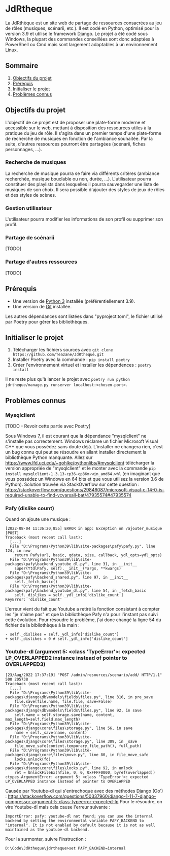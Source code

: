 # JdRtheque
La JdRthèque est un site web de partage de ressources consacrées au jeu de rôles (musiques, scénarii, etc.).
Il est codé en Python, optimisé pour la version 3.9 et utilise le framework Django.
Le projet a été codé sous Windows, la plupart des commandes conseillées sont donc adaptées à PowerShell ou Cmd mais sont largement adaptables à un environnement Linux.

## Sommaire
1. [Objectifs du projet](#objectifs-du-projet)
1. [Prérequis](#prérequis)
1. [Initialiser le projet](#initialiser-le-projet)
1. [Problèmes connus](#problèmes-connus)

## Objectifs du projet
L'objectif de ce projet est de proposer une plate-forme moderne et accessible sur le web, mettant à disposition des ressources utiles à la pratique du jeu de rôle.
Il s'agira dans un premier temps d'une plate-forme de recherche de musiques en fonction de l'ambiance souhaitée.
Par la suite, d'autres ressources pourront être partagées (scénarii, fiches personnages, ...).

### Recherche de musiques
La recherche de musique pourra se faire via différents critères (ambiance recherchée, musique bouclable ou non, durée, ...).
L'utilisateur pourra constituer des playlists dans lesquelles il pourra sauvegarder une liste de musiques de son choix.
Il sera possible d'ajouter des styles de jeux de rôles et des styles de scènes. 

### Gestion utilisateur
L'utilisateur pourra modifier les informations de son profil ou supprimer son profil.

### Partage de scénarii
[TODO]

### Partage d'autres ressources
[TODO]

## Prérequis
- Une version de [Python 3](https://www.python.org/downloads/) installée (préférentiellement 3.9).
- Une version de [Git](https://git-scm.com/downloads) installée.

Les autres dépendances sont listées dans "pyproject.toml", le fichier utilisé par Poetry pour gérer les bibliothèques.

## Initialiser le projet
1. Télécharger les fichiers sources avec `git clone https://github.com/Teazane/JdRtheque.git`
1. Installer Poetry avec la commande : `pip install poetry`
1. Créer l'environnement virtuel et installer les dépendences : `poetry install`

Il ne reste plus qu'à lancer le projet avec `poetry run python jdrtheque/manage.py runserver localhost:<chosen-port>`.

## Problèmes connus

### Mysqlclient
[TODO - Revoir cette partie avec Poetry]

Sous Windows 7, il est courant que la dépendance "mysqlclient" ne s'installe pas correctement. 
Windows réclame un fichier Microsoft Visual C++ que vous possédez sans doute déjà.
L'installer ne changera rien, c'est un bug connu qui peut se résoudre en allant installer directement la bibliothèque Python manquante.
Allez sur https://www.lfd.uci.edu/~gohlke/pythonlibs/#mysqlclient télécharger la version appropriée de "mysqlclient" et le monter avec la commande `pip install mysqlclient‑1.3.13‑cp36‑cp36m‑win_amd64.whl` (en imaginant que vous possédez un Windows en 64 bits et que vous utilisez la version 3.6 de Python).
Solution trouvée via StackOverflow sur cette question : https://stackoverflow.com/questions/29846087/microsoft-visual-c-14-0-is-required-unable-to-find-vcvarsall-bat/47935574#47935574

### Pafy (dislike count)
Quand on ajoute une musique :
```
[2022-08-04 11:36:20,855] ERROR in app: Exception on /ajouter_musique [POST]
Traceback (most recent call last):
  [...]
  File "D:\Programs\Python39\lib\site-packages\pafy\pafy.py", line 124, in new
    return Pafy(url, basic, gdata, size, callback, ydl_opts=ydl_opts)
  File "D:\Programs\Python39\lib\site-packages\pafy\backend_youtube_dl.py", line 31, in __init__
    super(YtdlPafy, self).__init__(*args, **kwargs)
  File "D:\Programs\Python39\lib\site-packages\pafy\backend_shared.py", line 97, in __init__
    self._fetch_basic()
  File "D:\Programs\Python39\lib\site-packages\pafy\backend_youtube_dl.py", line 54, in _fetch_basic
    self._dislikes = self._ydl_info['dislike_count']
KeyError: 'dislike_count'
```
L'erreur vient du fait que Youtube a retiré la fonction consistant à compter les "je n'aime pas" et que la bibliothèque Pafy n'a pour l'instant pas suivi cette évolution.
Pour résoudre le problème, j'ai donc changé la ligne 54 du fichier de la bibliothèque à la main :
```
- self._dislikes = self._ydl_info['dislike_count']
+ self._dislikes = 0 # self._ydl_info['dislike_count']
```

### Youtube-dl (argument 5: <class 'TypeError'>: expected LP_OVERLAPPED2 instance instead of pointer to OVERLAPPED3)
```
[23/Aug/2022 17:37:19] "POST /admin/resources/scenario/add/ HTTP/1.1" 500 205738
Traceback (most recent call last):
  [...]
  File "D:\Programs\Python39\lib\site-packages\django\db\models\fields\files.py", line 316, in pre_save
    file.save(file.name, file.file, save=False)
  File "D:\Programs\Python39\lib\site-packages\django\db\models\fields\files.py", line 92, in save
    self.name = self.storage.save(name, content, max_length=self.field.max_length)
  File "D:\Programs\Python39\lib\site-packages\django\core\files\storage.py", line 56, in save
    name = self._save(name, content)
  File "D:\Programs\Python39\lib\site-packages\django\core\files\storage.py", line 309, in _save
    file_move_safe(content.temporary_file_path(), full_path)
  File "D:\Programs\Python39\lib\site-packages\django\core\files\move.py", line 80, in file_move_safe
    locks.unlock(fd)
  File "D:\Programs\Python39\lib\site-packages\django\core\files\locks.py", line 92, in unlock
    ret = UnlockFileEx(hfile, 0, 0, 0xFFFF0000, byref(overlapped))
ctypes.ArgumentError: argument 5: <class 'TypeError'>: expected LP_OVERLAPPED instance instead of pointer to OVERLAPPED
```
Causée par Youtube-dl qui s'entrechoque avec des méthodes Django (Oo') : https://stackoverflow.com/questions/50337960/django-1-11-7-django-compressor-argument-5-class-typeerror-expected-lp
Pour le résoudre, on vire Youtube-dl mais cela cause l'erreur suivante : 
```
ImportError: pafy: youtube-dl not found; you can use the internal backend by setting the environmental variable PAFY_BACKEND to "internal". It is not enabled by default because it is not as well maintained as the youtube-dl backend.
```
Pour la surmonter, suivre l'instruction :
```
D:\Code\JdRtheque\jdrtheque>set PAFY_BACKEND=internal
```
